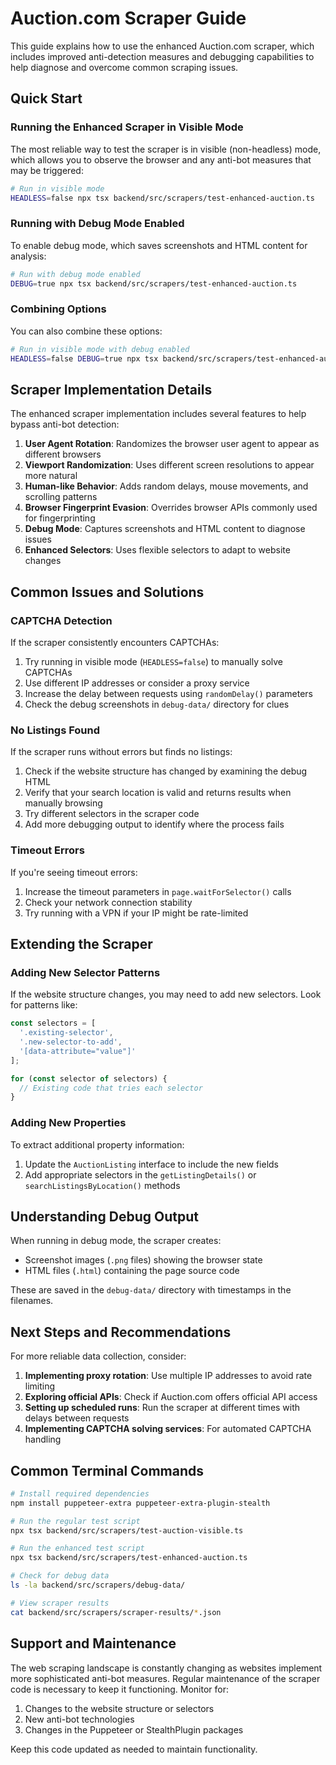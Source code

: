 # Auction.com Scraper Guide

This guide explains how to use the enhanced Auction.com scraper, which includes improved anti-detection measures and debugging capabilities to help diagnose and overcome common scraping issues.

## Quick Start

### Running the Enhanced Scraper in Visible Mode

The most reliable way to test the scraper is in visible (non-headless) mode, which allows you to observe the browser and any anti-bot measures that may be triggered:

```bash
# Run in visible mode
HEADLESS=false npx tsx backend/src/scrapers/test-enhanced-auction.ts
```

### Running with Debug Mode Enabled

To enable debug mode, which saves screenshots and HTML content for analysis:

```bash
# Run with debug mode enabled
DEBUG=true npx tsx backend/src/scrapers/test-enhanced-auction.ts
```

### Combining Options

You can also combine these options:

```bash
# Run in visible mode with debug enabled
HEADLESS=false DEBUG=true npx tsx backend/src/scrapers/test-enhanced-auction.ts
```

## Scraper Implementation Details

The enhanced scraper implementation includes several features to help bypass anti-bot detection:

1. **User Agent Rotation**: Randomizes the browser user agent to appear as different browsers
2. **Viewport Randomization**: Uses different screen resolutions to appear more natural
3. **Human-like Behavior**: Adds random delays, mouse movements, and scrolling patterns
4. **Browser Fingerprint Evasion**: Overrides browser APIs commonly used for fingerprinting
5. **Debug Mode**: Captures screenshots and HTML content to diagnose issues
6. **Enhanced Selectors**: Uses flexible selectors to adapt to website changes

## Common Issues and Solutions

### CAPTCHA Detection

If the scraper consistently encounters CAPTCHAs:

1. Try running in visible mode (`HEADLESS=false`) to manually solve CAPTCHAs
2. Use different IP addresses or consider a proxy service
3. Increase the delay between requests using `randomDelay()` parameters
4. Check the debug screenshots in `debug-data/` directory for clues

### No Listings Found

If the scraper runs without errors but finds no listings:

1. Check if the website structure has changed by examining the debug HTML
2. Verify that your search location is valid and returns results when manually browsing
3. Try different selectors in the scraper code
4. Add more debugging output to identify where the process fails

### Timeout Errors

If you're seeing timeout errors:

1. Increase the timeout parameters in `page.waitForSelector()` calls
2. Check your network connection stability
3. Try running with a VPN if your IP might be rate-limited

## Extending the Scraper

### Adding New Selector Patterns

If the website structure changes, you may need to add new selectors. Look for patterns like:

```typescript
const selectors = [
  '.existing-selector',
  '.new-selector-to-add',
  '[data-attribute="value"]'
];

for (const selector of selectors) {
  // Existing code that tries each selector
}
```

### Adding New Properties

To extract additional property information:

1. Update the `AuctionListing` interface to include the new fields
2. Add appropriate selectors in the `getListingDetails()` or `searchListingsByLocation()` methods

## Understanding Debug Output

When running in debug mode, the scraper creates:

- Screenshot images (`.png` files) showing the browser state
- HTML files (`.html`) containing the page source code

These are saved in the `debug-data/` directory with timestamps in the filenames.

## Next Steps and Recommendations

For more reliable data collection, consider:

1. **Implementing proxy rotation**: Use multiple IP addresses to avoid rate limiting
2. **Exploring official APIs**: Check if Auction.com offers official API access
3. **Setting up scheduled runs**: Run the scraper at different times with delays between requests
4. **Implementing CAPTCHA solving services**: For automated CAPTCHA handling

## Common Terminal Commands

```bash
# Install required dependencies
npm install puppeteer-extra puppeteer-extra-plugin-stealth

# Run the regular test script
npx tsx backend/src/scrapers/test-auction-visible.ts

# Run the enhanced test script
npx tsx backend/src/scrapers/test-enhanced-auction.ts

# Check for debug data
ls -la backend/src/scrapers/debug-data/

# View scraper results
cat backend/src/scrapers/scraper-results/*.json
```

## Support and Maintenance

The web scraping landscape is constantly changing as websites implement more sophisticated anti-bot measures. Regular maintenance of the scraper code is necessary to keep it functioning. Monitor for:

1. Changes to the website structure or selectors
2. New anti-bot technologies
3. Changes in the Puppeteer or StealthPlugin packages

Keep this code updated as needed to maintain functionality.
